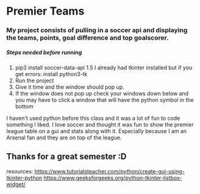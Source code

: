 # Premier  Teams

### My project consists of pulling in a soccer api and displaying the teams, points, goal difference and top goalscorer.

##### Steps needed before running
1. pip3 install soccer-data-api
1.5 I already had tkinter installed but if you get errors: install python3-tk 
2. Run the project 
3. Give it time and the window should pop up.
4. If the window does not pop up check your windows down below and you may have to click a window that will have the python symbol in the bottom

I haven't used python before this class and it was a lot of fun to code something I liked. I love soccer and thought it was fun to show the premier league table on a gui and stats along with it. Especially because I am an Arsenal fan and they are on top of the league. 

## Thanks for a great semester :D


resources: 
https://www.tutorialsteacher.com/python/create-gui-using-tkinter-python
https://www.geeksforgeeks.org/python-tkinter-listbox-widget/
